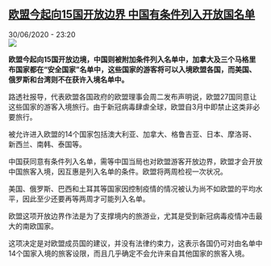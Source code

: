 <!--1593554247000-->
[欧盟今起向15国开放边界 中国有条件列入开放国名单](http://www.rfi.fr//cn/%E4%B8%AD%E5%9B%BD/20200630-%E6%AC%A7%E7%9B%9F%E4%BB%8A%E8%B5%B7%E5%90%9115%E5%9B%BD%E5%BC%80%E6%94%BE%E8%BE%B9%E7%95%8C-%E4%B8%AD%E5%9B%BD%E6%9C%89%E6%9D%A1%E4%BB%B6%E5%88%97%E5%85%A5%E5%BC%80%E6%94%BE%E5%9B%BD%E5%90%8D%E5%8D%95)
------

<div>30/06/2020 - 23:20</div><img src="https://s.rfi.fr/media/display/81658020-bb17-11ea-a89a-005056a98db9/w:310/p:16x9/2020-06-30T104700Z_9711694_RC2MJH9ANBS7_RTRMADP_3_LVMH-AGM.JPG"><p><strong>欧盟今起向15国开放边境，中国则被附加条件列入名单中，加拿大及三个马格里布国家都在“安全国家”名单中，这些国家的游客将可以入境欧盟各国，而美国、俄罗斯和台湾则不在获许入境名单中。</strong></p><div class="t-content__body u-clearfix"><div class="m-interstitial"></div><p>路透社报导，代表欧盟各国政府的欧盟理事会周二发布声明说，欧盟27国同意让这些国家的游客入境旅行。由于新冠病毒肆虐全球，欧盟自3月中即禁止这类非必要旅行。</p><p>被允许进入欧盟的14个国家包括澳大利亚、加拿大、格鲁吉亚、日本、摩洛哥、新西兰、南韩、泰国等。</p><p>中国获同意有条件列入名单，需等中国当局也对欧盟游客开放边界，欧盟才会开放中国旅客入境，因互惠是列入名单的条件。欧盟将两周检视一次状况。</p><p>美国、俄罗斯、巴西和土耳其等国家因控制疫情的情况被认为尚不如欧盟的平均水平，因此至少还要再等两周才可能列入名单。</p><p>欧盟这项开放边界作法是为了支撑境内的旅游业，尤其是受到新冠病毒疫情冲击最大的南欧国家。</p><p>这项决定是对欧盟成员国的建议，并没有法律约束力，这表示各国仍可对由名单中14个国家入境的旅客设限，而且几乎确定不会允许来自其他国家的旅客入境。</p><div class="o-self-promo o-self-promo--nl o-self-promo--hidden" data-selfpromo-newsletter></div><div class="o-self-promo o-self-promo--app o-self-promo--hidden" data-selfpromo-app></div></div>

